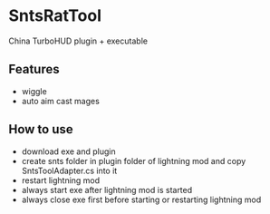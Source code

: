 # SntsRatTool
China TurboHUD plugin + executable

## Features

- wiggle
- auto aim cast mages

## How to use

- download exe and plugin
- create snts folder in plugin folder of lightning mod and copy SntsToolAdapter.cs into it
- restart lightning mod
- always start exe after lightning mod is started
- always close exe first before starting or restarting lightning mod
